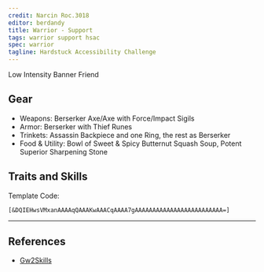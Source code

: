 ```yaml
---
credit: Narcin Roc.3018
editor: berdandy
title: Warrior - Support
tags: warrior support hsac
spec: warrior
tagline: Hardstuck Accessibility Challenge
---
```


Low Intensity Banner Friend

## Gear

- Weapons: Berserker Axe/Axe with Force/Impact Sigils
- Armor: Berserker with Thief Runes
- Trinkets: Assassin Backpiece and one Ring, the rest as Berserker
- Food & Utility: Bowl of Sweet & Spicy Butternut Squash Soup, Potent Superior Sharpening Stone

## Traits and Skills

Template Code:

`[&DQIEHwsVMxanAAAAqQAAAKwAAACqAAAA7gAAAAAAAAAAAAAAAAAAAAAAAAA=]`

---

<div
  data-armory-embed='skills'
  data-armory-ids='14401,14404,14407,14405,14419'
>
</div>
<div
  data-armory-embed='specializations'
  data-armory-ids='4,11,51'
  data-armory-4-traits='1444,1449,1437'
  data-armory-11-traits='1469,1486,1667'
  data-armory-51-traits='1413,1484,1369'
>
</div>
<script async src='https://unpkg.com/armory-embeds@^0.x.x/armory-embeds.js'></script>



## References

- [Gw2Skills](http://gw2skills.net/editor/?PKgAcelJwmYcsOGJO+SVLLA-zxQYhohrbHkYZUbCURB45BJM2AvlIOjA-e)
